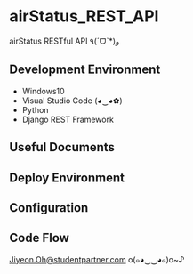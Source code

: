 # airStatus_REST_API
airStatus RESTful API ٩(ˊᗜˋ*)و

Development Environment 
------------------------
* Windows10 
* Visual Studio Code (◕‿◕✿)
* Python 
* Django REST Framework 

Useful Documents
------------------------


Deploy Environment
------------------------



Configuration
------------------------


Code Flow 
------------------------


Jiyeon.Oh@studentpartner.com
o(๑◕‿‿◕๑)o~♪
